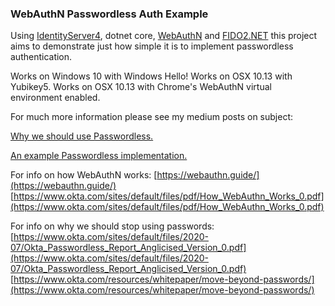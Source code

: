 ### WebAuthN Passwordless Auth Example

Using [IdentityServer4](https://github.com/IdentityServer/IdentityServer4), dotnet core, [WebAuthN](https://webauthn.io/) and [FIDO2.NET](https://github.com/abergs/fido2-net-lib) this project aims to demonstrate just how simple
it is to implement passwordless authentication.

Works on Windows 10 with Windows Hello!
Works on OSX 10.13 with Yubikey5.
Works on OSX 10.13 with Chrome's WebAuthN virtual environment enabled.

For much more information please see my medium posts on subject:

[Why we should use Passwordless.](https://medium.com/@christopher.keogh/implementing-passwordless-auth-is-now-stupidly-easy-part-1-e2f5430a1ed3)

[An example Passwordless implementation.](https://medium.com/@christopher.keogh/implementing-passwordless-auth-is-now-stupidly-easy-part-2-e714c932b79b)

For info on how WebAuthN works:
[https://webauthn.guide/](https://webauthn.guide/)
[https://www.okta.com/sites/default/files/pdf/How_WebAuthn_Works_0.pdf](https://www.okta.com/sites/default/files/pdf/How_WebAuthn_Works_0.pdf)

For info on why we should stop using passwords:
[https://www.okta.com/sites/default/files/2020-07/Okta_Passwordless_Report_Anglicised_Version_0.pdf](https://www.okta.com/sites/default/files/2020-07/Okta_Passwordless_Report_Anglicised_Version_0.pdf)
[https://www.okta.com/resources/whitepaper/move-beyond-passwords/](https://www.okta.com/resources/whitepaper/move-beyond-passwords/)